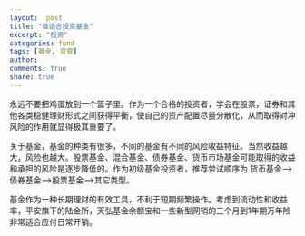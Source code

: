 ```yaml
---
layout:  post
title: "谁适合投资基金"
excerpt: "投资"
categories: fund
tags: [基金, 资管]
author: 
comments: true
share: true
---
```



永远不要把鸡蛋放到一个篮子里。作为一个合格的投资者，学会在股票，证券和其他各类稳健理财形式之间获得平衡，使自己的资产配置尽量分散化，从而取得对冲风险的作用就显得极其重要了。    

关于基金，基金的种类有很多，不同的基金有不同的风险收益特征。当然收益越大，风险也越大。股票基金、混合基金、债券基金、货币市场基金可能取得的收益和承担的风险是逐步降低的。作为初级基金投资者，推荐尝试顺序为 货币基金-->债券基金-->股票基金-->其它类型。   

基金作为一种长期理财的有效工具，不利于短期频繁操作。考虑到流动性和收益率，平安旗下的陆金所，天弘基金余额宝和一些新型网销的三个月到1年期万年险非常适合应付日常开销。


<!-- 多说评论框 start -->
<div class="ds-thread" data-thread-key="fund1" data-title="fund1" ></div>
<!-- 多说评论框 end -->
<!-- 多说公共JS代码 start (一个网页只需插入一次) -->
<script type="text/javascript">
var duoshuoQuery = {short_name:"goaheadalvin"};
(function() {
var ds = document.createElement('script');
ds.type = 'text/javascript';ds.async = true;
ds.src = (document.location.protocol == 'https:' ? 'https:' : 'http:') + '//static.duoshuo.com/embed.js';
ds.charset = 'UTF-8';
(document.getElementsByTagName('head')[0] 
|| document.getElementsByTagName('body')[0]).appendChild(ds);
})();
</script>
<!-- 多说公共JS代码 end -->